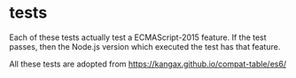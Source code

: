 # tests

Each of these tests actually test a ECMAScript-2015 feature. If the test passes,
then the Node.js version which executed the test has that feature.

All these tests are adopted from https://kangax.github.io/compat-table/es6/
